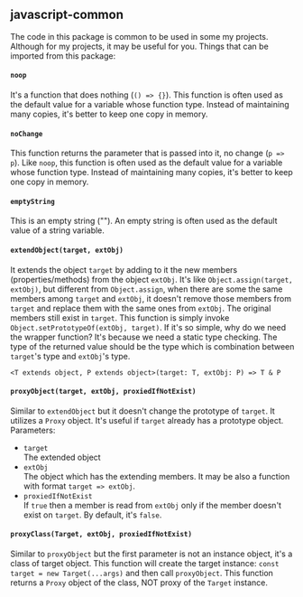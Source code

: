## **javascript-common**

The code in this package is common to be used in some my projects. Although for my projects, it may be useful for you.
Things that can be imported from this package:

#### `noop`
It's a function that does nothing (`() => {}`). This function is often used as the default value for
a variable whose function type. Instead of maintaining many copies, it's better to keep one copy in memory.

#### `noChange`
This function returns the parameter that is passed into it, no change (`p => p`). Like `noop`, this function
is often used as the default value for a variable whose function type. Instead of maintaining many copies,
it's better to keep one copy in memory.

#### `emptyString`
This is an empty string (""). An empty string is often used as the default value of a string variable.

#### `extendObject(target, extObj)`
It extends the object `target` by adding to it the new members (properties/methods) from the object `extObj`.
It's like `Object.assign(target, extObj)`, but different from `Object.assign`, when there are some the same
members among `target` and `extObj`, it doesn't remove those members from `target` and replace them with
the same ones from `extObj`. The original members still exist in `target`. This function is simply invoke
`Object.setPrototypeOf(extObj, target)`. If it's so simple, why do we need the wrapper function? It's because
we need a static type checking. The type of the returned value should be the type which is combination between
`target`'s type and `extObj`'s type.

    <T extends object, P extends object>(target: T, extObj: P) => T & P


#### `proxyObject(target, extObj, proxiedIfNotExist)`
Similar to `extendObject` but it doesn't change the prototype of `target`. It utilizes a `Proxy` object. It's
useful if `target` already has a prototype object.  
Parameters:
- `target`  
  The extended object
- `extObj`   
  The object which has the extending members. It may be also a function with format `target => extObj`.
- `proxiedIfNotExist`   
  If `true` then a member is read from `extObj` only if the member doesn't exist on `target`.
  By default, it's `false`.

#### `proxyClass(Target, extObj, proxiedIfNotExist)`
Similar to `proxyObject` but the first parameter is not an instance object, it's a class of target object.
This function will create the target instance: `const target = new Target(...args)` and then call `proxyObject`.
This function returns a `Proxy` object of the class, NOT proxy of the `Target` instance.